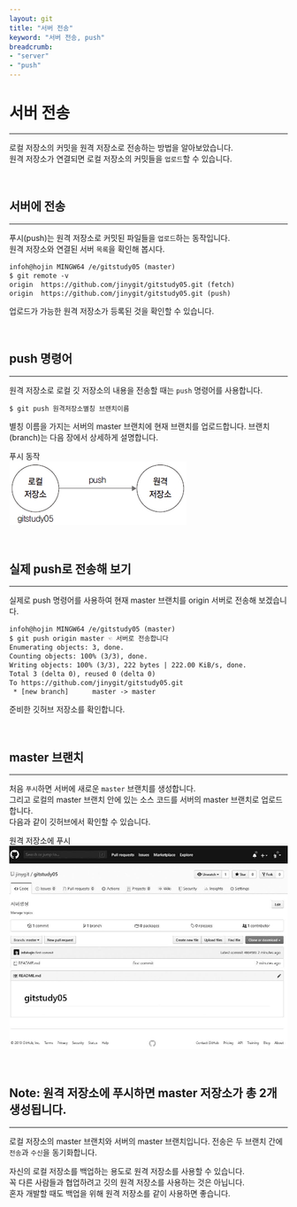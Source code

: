```yaml
---
layout: git
title: "서버 전송"
keyword: "서버 전송, push"
breadcrumb:
- "server"
- "push"
---
```


# 서버 전송
---
로컬 저장소의 커밋을 원격 저장소로 전송하는 방법을 알아보았습니다.  
원격 저장소가 연결되면 로컬 저장소의 커밋들을 `업로드`할 수 있습니다.  

<br>

## 서버에 전송
---
푸시(push)는 원격 저장소로 커밋된 파일들을 `업로드`하는 동작입니다.  
원격 저장소와 연결된 서버 `목록`을 확인해 봅시다.  

```
infoh@hojin MINGW64 /e/gitstudy05 (master)
$ git remote -v
origin  https://github.com/jinygit/gitstudy05.git (fetch)
origin  https://github.com/jinygit/gitstudy05.git (push)
```

업로드가 가능한 원격 저장소가 등록된 것을 확인할 수 있습니다.  

<br>

## push 명령어
---
원격 저장소로 로컬 깃 저장소의 내용을 전송할 때는 `push` 명령어를 사용합니다.  

```
$ git push 원격저장소별칭 브랜치이름
```
 
별칭 이름을 가지는 서버의 master 브랜치에 현재 브랜치를 업로드합니다. 브랜치(branch)는 다음 장에서 상세하게 설명합니다.  

푸시 동작  
![푸시 동작](./img/05-7.jpg)

<br>

## 실제 push로 전송해 보기
---
실제로 push 명령어를 사용하여 현재 master 브랜치를 origin 서버로 전송해 보겠습니다.  

```
infoh@hojin MINGW64 /e/gitstudy05 (master)
$ git push origin master ☜ 서버로 전송합니다
Enumerating objects: 3, done.
Counting objects: 100% (3/3), done.
Writing objects: 100% (3/3), 222 bytes | 222.00 KiB/s, done.
Total 3 (delta 0), reused 0 (delta 0)
To https://github.com/jinygit/gitstudy05.git
 * [new branch]      master -> master
```

준비한 깃허브 저장소를 확인합니다.  

<br>

## master 브랜치
---
처음 `푸시`하면 서버에 새로운 `master` 브랜치를 생성합니다.  
그리고 로컬의 master 브랜치 안에 있는 소스 코드를 서버의 master 브랜치로 업로드합니다.  
다음과 같이 깃허브에서 확인할 수 있습니다.  

원격 저장소에 푸시  
![원격 저장소에 푸시](./img/05-8.jpg)

<br>

## Note: 원격 저장소에 푸시하면 master 저장소가 총 2개 생성됩니다.
---
로컬 저장소의 master 브랜치와 서버의 master 브랜치입니다. 전송은 두 브랜치 간에 `전송`과 `수신`을 동기화합니다.  

자신의 로컬 저장소를 백업하는 용도로 원격 저장소를 사용할 수 있습니다.  
꼭 다른 사람들과 협업하려고 깃의 원격 저장소를 사용하는 것은 아닙니다.  
혼자 개발할 때도 백업을 위해 원격 저장소를 같이 사용하면 좋습니다.  

<br><br>